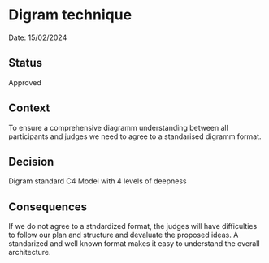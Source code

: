 # Digram technique 

Date: 15/02/2024 

## Status

Approved

## Context

To ensure a comprehensive diagramm understanding between all participants and judges we need to agree to a standarised digramm format. 


## Decision

Digram standard C4 Model with 4 levels of deepness

## Consequences

If we do not agree to a stndardized format, the judges will have difficulties to follow our plan and structure and devaluate the proposed ideas.
A standarized and well known format makes it easy to understand the overall architecture.
